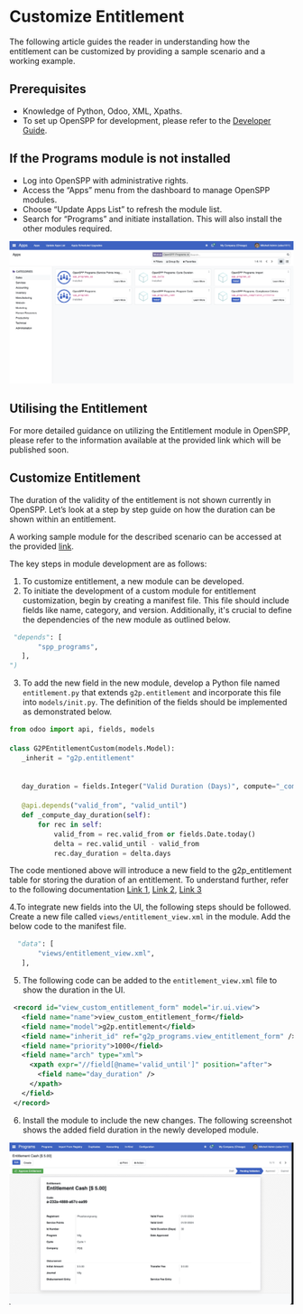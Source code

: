 # Customize Entitlement

The following article guides the reader in understanding how the entitlement can be customized by providing a sample scenario and a working example.

## Prerequisites

- Knowledge of Python, Odoo, XML, Xpaths.
- To set up OpenSPP for development, please refer to the [Developer Guide](https://docs.openspp.org/howto/developer_guides/development_setup.html).

## If the Programs module is not installed

- Log into OpenSPP with administrative rights.
- Access the “Apps” menu from the dashboard to manage OpenSPP modules.
- Choose “Update Apps List” to refresh the module list.
- Search for “Programs” and initiate installation. This will also install the other modules required.

![](custom_entitlement/1.png)

## Utilising the Entitlement

For more detailed guidance on utilizing the Entitlement module in OpenSPP, please refer to the information available at the provided link which will be published soon.

## Customize Entitlement

The duration of the validity of the entitlement is not shown currently in OpenSPP. Let’s look at a step by step guide on how the duration can be shown within an entitlement.

A working sample module for the described scenario can be accessed at the provided [link](https://github.com/OpenSPP/documentation_code/tree/main/howto/developer_guides/customizations/spp_entitlement_custom).

The key steps in module development are as follows:

1. To customize entitlement, a new module can be developed.
2. To initiate the development of a custom module for entitlement customization, begin by creating a manifest file. This file should include fields like name, category, and version. Additionally, it's crucial to define the dependencies of the new module as outlined below.

```python
 "depends": [
       "spp_programs",
   ],
")
```

3. To add the new field in the new module, develop a Python file named `entitlement.py` that extends `g2p.entitlement` and incorporate this file into `models/init.py`. The definition of the fields should be implemented as demonstrated below.

```python
from odoo import api, fields, models

class G2PEntitlementCustom(models.Model):
   _inherit = "g2p.entitlement"


   day_duration = fields.Integer("Valid Duration (Days)", compute="_compute_day_duration")

   @api.depends("valid_from", "valid_until")
   def _compute_day_duration(self):
       for rec in self:
           valid_from = rec.valid_from or fields.Date.today()
           delta = rec.valid_until - valid_from
           rec.day_duration = delta.days

```

The code mentioned above will introduce a new field to the g2p_entitlement table for storing the duration of an entitlement. To understand further, refer to the following documentation [Link 1](https://www.odoo.com/documentation/15.0/developer/tutorials/getting_started/04_basicmodel.html), [Link 2](https://www.odoo.com/documentation/15.0/developer/tutorials/getting_started/14_other_module.html), [Link 3](https://www.odoo.com/documentation/15.0/developer/tutorials/getting_started/13_inheritance.html)

4.To integrate new fields into the UI, the following steps should be followed. Create a new file called `views/entitlement_view.xml` in the module. Add the below code to the manifest file.

```python
  "data": [
       "views/entitlement_view.xml",
   ],
```

5. The following code can be added to the `entitlement_view.xml` file to show the duration in the UI.

```xml
 <record id="view_custom_entitlement_form" model="ir.ui.view">
   <field name="name">view_custom_entitlement_form</field>
   <field name="model">g2p.entitlement</field>
   <field name="inherit_id" ref="g2p_programs.view_entitlement_form" />
   <field name="priority">1000</field>
   <field name="arch" type="xml">
     <xpath expr="//field[@name='valid_until']" position="after">
       <field name="day_duration" />
     </xpath>
   </field>
 </record>
```

6. Install the module to include the new changes. The following screenshot shows the added field duration in the newly developed module.

![](custom_entitlement/2.png)

